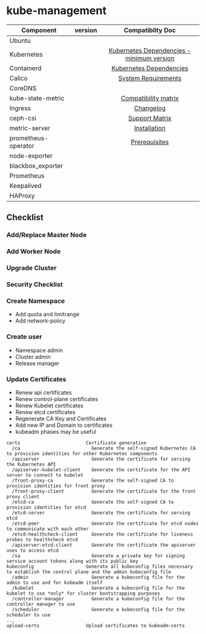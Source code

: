 # kube-management

| Component     | version   | Compatiblity Doc |
| ------------- |:------:| :--------------: |
| Ubuntu        |   |  |
| Kubernetes    |   | [Kubernetes Dependencies - minimum version](https://github.com/kubernetes/kubernetes/blob/master/build/dependencies.yaml) |
| Containerd    |   | [Kubernetes Dependencies](https://github.com/kubernetes/kubernetes/blob/master/CHANGELOG/CHANGELOG-1.19.md#changed-11) |
| Calico        |   | [System Requirements](https://docs.projectcalico.org/archive/v3.16/getting-started/kubernetes/requirements) |
| CoreDNS       |   |  | [CoreDNS version in Kubernetes](https://github.com/coredns/deployment/blob/master/kubernetes/CoreDNS-k8s_version.md) |
| kube-state-metric |  | [Compatibility matrix](https://github.com/kubernetes/kube-state-metrics#compatibility-matrix) |
| Ingress       |        | [Changelog](https://github.com/kubernetes/ingress-nginx/blob/master/Changelog.md) |
| ceph-csi      |        | [Support Matrix](https://github.com/ceph/ceph-csi#support-matrix) |
| metric-server     |  | [Installation](https://github.com/kubernetes-sigs/metrics-server#installation) |
| prometheus-operator | | [Prerequisites](https://github.com/prometheus-operator/prometheus-operator#prerequisites) |
| node-exporter     |  |  |
| blackbox_exporter |  |  |
| Prometheus        |  |  |
| Keepalived    |   |  |
| HAProxy       |   |  |

## Checklist

### Add/Replace Master Node

### Add Worker Node

### Upgrade Cluster

### Security Checklist

### Create Namespace
* Add quota and limitrange
* Add network-policy

### Create user
* Namespace admin
* Cluster admin
* Release manager

### Update Certificates
* Renew api certificates
* Renew control-plane certificates
* Renew Kubelet certificates
* Renew etcd certificates
* Regenerate CA Key and Certificates
* Add new IP and Domain to certificates
* kubeadm phases may be useful
```
certs                        Certificate generation
  /ca                          Generate the self-signed Kubernetes CA to provision identities for other Kubernetes components
  /apiserver                   Generate the certificate for serving the Kubernetes API
  /apiserver-kubelet-client    Generate the certificate for the API server to connect to kubelet
  /front-proxy-ca              Generate the self-signed CA to provision identities for front proxy
  /front-proxy-client          Generate the certificate for the front proxy client
  /etcd-ca                     Generate the self-signed CA to provision identities for etcd
  /etcd-server                 Generate the certificate for serving etcd
  /etcd-peer                   Generate the certificate for etcd nodes to communicate with each other
  /etcd-healthcheck-client     Generate the certificate for liveness probes to healthcheck etcd
  /apiserver-etcd-client       Generate the certificate the apiserver uses to access etcd
  /sa                          Generate a private key for signing service account tokens along with its public key
kubeconfig                   Generate all kubeconfig files necessary to establish the control plane and the admin kubeconfig file
  /admin                       Generate a kubeconfig file for the admin to use and for kubeadm itself
  /kubelet                     Generate a kubeconfig file for the kubelet to use *only* for cluster bootstrapping purposes
  /controller-manager          Generate a kubeconfig file for the controller manager to use
  /scheduler                   Generate a kubeconfig file for the scheduler to use
...
upload-certs                 Upload certificates to kubeadm-certs
```


